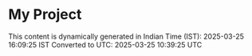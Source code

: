 # My Project

This content is dynamically generated in Indian Time (IST): 2025-03-25 16:09:25 IST
Converted to UTC: 2025-03-25 10:39:25 UTC
